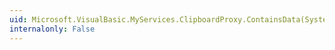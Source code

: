 ```yaml
---
uid: Microsoft.VisualBasic.MyServices.ClipboardProxy.ContainsData(System.String)
internalonly: False
---
```


